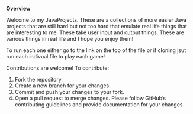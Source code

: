 **Overview**


Welcome to my JavaProjects. These are a collections of more easier Java projects that are still hard but not too hard that emulate real life things that are interesting to me. These take user input and output things. These are various things in real life and I hope you enjoy them!

To run each one either go to the link on the top of the file or if cloning jsut run each indivual file to play each game!

Contributions are welcome! To contribute:

1. Fork the repository.
2. Create a new branch for your changes.
3. Commit and push your changes to your fork.
4. Open a pull request to merge changes.
Please follow GitHub’s contributing guidelines and provide documentation for your changes

